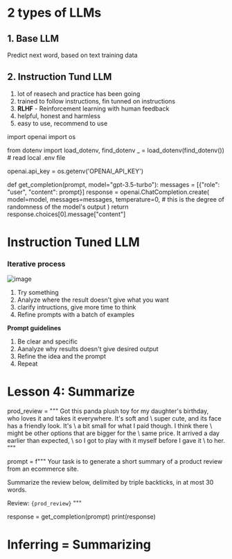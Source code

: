 # 2 types of LLMs

## 1. Base LLM

Predict next word, based on text training data


## 2. Instruction Tund LLM

1. lot of reasech and practice has been going
2. trained to follow instructions, fin tunned on instructions
3. **RLHF** - Reinforcement learning with human feedback
4. helpful, honest and harmless
5. easy to use, recommend to use




import openai
import os

from dotenv import load_dotenv, find_dotenv
_ = load_dotenv(find_dotenv()) # read local .env file

openai.api_key  = os.getenv('OPENAI_API_KEY')


def get_completion(prompt, model="gpt-3.5-turbo"):
    messages = [{"role": "user", "content": prompt}]
    response = openai.ChatCompletion.create(
        model=model,
        messages=messages,
        temperature=0, # this is the degree of randomness of the model's output
    )
    return response.choices[0].message["content"]




# Instruction Tuned LLM

### Iterative process

![image](https://github.com/user-attachments/assets/700477d2-9ebd-4cbf-928e-0d929320a286)

1. Try something
2. Analyze where the result doesn't give what you want
3. clarify intructions, give more time to think
4. Refine prompts with a batch of examples

**Prompt guidelines**

1. Be clear and specific
2. Aanalyze why results doesn't give desired output
3. Refine the idea and the prompt
4. Repeat


# Lesson 4: Summarize

prod_review = """
Got this panda plush toy for my daughter's birthday, \
who loves it and takes it everywhere. It's soft and \ 
super cute, and its face has a friendly look. It's \ 
a bit small for what I paid though. I think there \ 
might be other options that are bigger for the \ 
same price. It arrived a day earlier than expected, \ 
so I got to play with it myself before I gave it \ 
to her.
"""

prompt = f"""
Your task is to generate a short summary of a product review from an ecommerce site. 

Summarize the review below, delimited by triple backticks, in at most 30 words. 

Review: ```{prod_review}```
"""

response = get_completion(prompt)
print(response)


# Inferring = Summarizing









